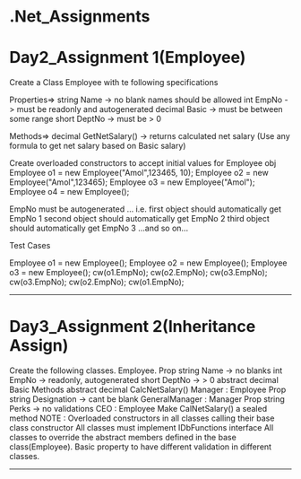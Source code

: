 # .Net_Assignments

# Day2_Assignment 1(Employee)

Create a Class Employee with te following specifications

Properties=>
string Name -> no blank names should be allowed
int EmpNo -> must be readonly and autogenerated
decimal Basic -> must be between some range
short DeptNo -> must be > 0

Methods=>
decimal GetNetSalary() -> returns calculated net salary (Use any formula to get net salary based on Basic salary)


Create overloaded constructors to accept initial values for Employee obj
Employee o1 = new Employee("Amol",123465, 10);
Employee o2 = new Employee("Amol",123465);
Employee o3 = new Employee("Amol");
Employee o4 = new Employee();




EmpNo must be autogenerated ... i.e.
first object should automatically get EmpNo 1
second object should automatically get EmpNo 2
third object should automatically get EmpNo 3
...and so on...

Test Cases

Employee o1 = new Employee();
Employee o2 = new Employee();
Employee o3 = new Employee();
cw(o1.EmpNo);
cw(o2.EmpNo);
cw(o3.EmpNo);
cw(o3.EmpNo);
cw(o2.EmpNo);
cw(o1.EmpNo);


-------------------------------------------------------------------------------------------------

# Day3_Assignment 2(Inheritance Assign)
Create the following classes.
Employee.
   Prop	
	string Name -> no blanks
	int EmpNo -> readonly, autogenerated
	short DeptNo -> > 0
	abstract decimal Basic 
   Methods
	abstract decimal CalcNetSalary()
Manager : Employee
   Prop
	string Designation -> cant be blank
GeneralManager : Manager
   Prop
 	string Perks -> no validations
CEO : Employee
      Make CalNetSalary() a sealed method
NOTE : Overloaded constructors in all classes calling their base class constructor 
All classes must implement IDbFunctions interface
All classes to override the abstract members defined in the base class(Employee). Basic property to have different validation in different classes.


--------------------------------------------------------